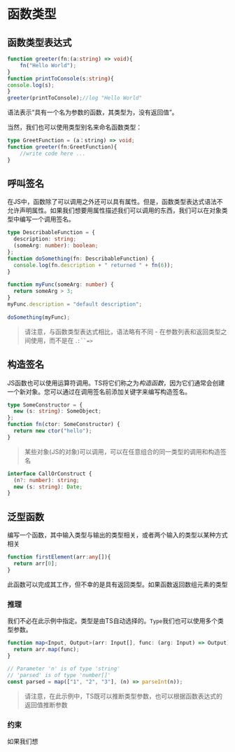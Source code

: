 # 函数类型

## 函数类型表达式

```ts
function greeter(fn:(a:string) => void){
	fn("Hello World");
}
function printToConsole(s:string){
console.log(s);
}
greeter(printToConsole);//log "Hello World"
```

语法表示“具有一个名为参数的函数，其类型为，没有返回值”。

当然，我们也可以使用类型别名来命名函数类型：

```ts
type GreetFunction = (a：string) => void;
function greeter(fn:GreetFunction){
	//write code here ...
}
```

## 呼叫签名

在JS中，函数除了可以调用之外还可以具有属性。但是，函数类型表达式语法不允许声明属性。如果我们想要用属性描述我们可以调用的东西，我们可以在对象类型中编写一个调用签名。

```ts
type DescribableFunction = {
  description: string;
  (someArg: number): boolean;
};
function doSomething(fn: DescribableFunction) {
  console.log(fn.description + " returned " + fn(6));
}
 
function myFunc(someArg: number) {
  return someArg > 3;
}
myFunc.description = "default description";
 
doSomething(myFunc);
```

> 请注意，与函数类型表达式相比，语法略有不同 - 在参数列表和返回类型之间使用，而不是在 .`:``=>`

## 构造签名

JS函数也可以使用运算符调用。TS将它们称之为*构造函数*，因为它们通常会创建一个新对象。您可以通过在调用签名前添加关键字来编写构造签名。

```ts
type SomeConstructor = {
  new (s: string): SomeObject;
};
function fn(ctor: SomeConstructor) {
  return new ctor("hello");
}
```

> 某些对象(JS的对象)可以调用，可以在任意组合的同一类型的调用和构造签名

```ts
interface CallOrConstruct {
  (n?: number): string;
  new (s: string): Date;
}
```

## 泛型函数

编写一个函数，其中输入类型与输出的类型相关，或者两个输入的类型以某种方式相关

```ts
function firstElement(arr:any[]){
  return arr[0];
}
```

此函数可以完成其工作，但不幸的是具有返回类型。如果函数返回数组元素的类型

### 推理

我们不必在此示例中指定。类型是由TS自动选择的。`Type`我们也可以使用多个类型参数。

```ts
function map<Input, Output>(arr: Input[], func: (arg: Input) => Output): Output[] {
  return arr.map(func);
}
 
// Parameter 'n' is of type 'string'
// 'parsed' is of type 'number[]'
const parsed = map(["1", "2", "3"], (n) => parseInt(n));
```

>  请注意，在此示例中，TS既可以推断类型参数，也可以根据函数表达式的返回值推断参数

### 约束

如果我们想
